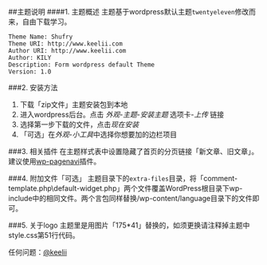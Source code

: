 ##主题说明
####1. 主题概述
主题基于wordpress默认主题`twentyeleven`修改而来，自由下载学习。

	Theme Name: Shufry
	Theme URI: http://www.keelii.com
	Author URI: http://www.keelii.com
	Author: KILY
	Description: Form wordpress default Theme
	Version: 1.0

###2. 安装方法
1. 下载「zip文件」主题安装包到本地
2. 进入wordpress后台。点击 *外观*-*主题*-*安装主题* 选项卡-*上传* 链接
3. 选择第一步下载的文件，点击*现在安装*
4. 「可选」在*外观*-*小工具*中选择你想要加的边栏项目

###3. 相关插件
在主题样式表中设置隐藏了首页的分页链接「新文章、旧文章」。建议使用[wp-pagenavi](http://wordpress.org/extend/plugins/wp-pagenavi/)插件。

###4. 附加文件「可选」
主题目录下的`extra-files`目录，将「comment-template.php\default-widget.php」两个文件覆盖WordPress根目录下wp-include中的相同文件。两个言包同样替换/wp-content/language目录下的文件即可。

###5. 关于logo
主题里是用图片「175*41」替换的，如须更换请注释掉主题中style.css第51行代码。

任何问题：[@keelii](weibo.com/keelii)


